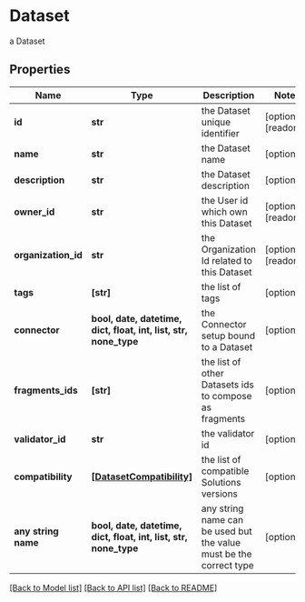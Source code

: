 # Dataset

a Dataset

## Properties
Name | Type | Description | Notes
------------ | ------------- | ------------- | -------------
**id** | **str** | the Dataset unique identifier | [optional] [readonly] 
**name** | **str** | the Dataset name | [optional] 
**description** | **str** | the Dataset description | [optional] 
**owner_id** | **str** | the User id which own this Dataset | [optional] [readonly] 
**organization_id** | **str** | the Organization Id related to this Dataset | [optional] [readonly] 
**tags** | **[str]** | the list of tags | [optional] 
**connector** | **bool, date, datetime, dict, float, int, list, str, none_type** | the Connector setup bound to a Dataset | [optional] 
**fragments_ids** | **[str]** | the list of other Datasets ids to compose as fragments | [optional] 
**validator_id** | **str** | the validator id | [optional] 
**compatibility** | [**[DatasetCompatibility]**](DatasetCompatibility.md) | the list of compatible Solutions versions | [optional] 
**any string name** | **bool, date, datetime, dict, float, int, list, str, none_type** | any string name can be used but the value must be the correct type | [optional]

[[Back to Model list]](../README.md#documentation-for-models) [[Back to API list]](../README.md#documentation-for-api-endpoints) [[Back to README]](../README.md)


